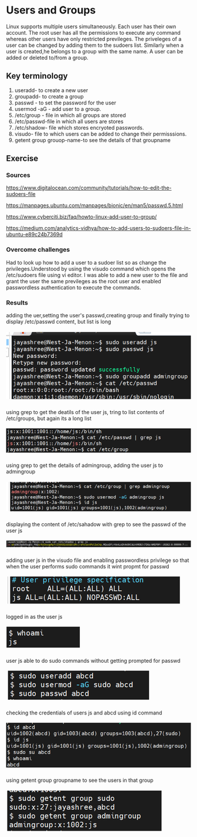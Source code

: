 #  Users and Groups

Linux supports multiple users simultaneously. Each user has their own account. The root user has all the permissions to execute any  command whereas other users have only restricted previleges. The priveleges of a user can be changed by adding them to the sudoers list. Similarly when a user is created,he belongs to a group with the same name. A user can be added or deleted to/from a group. 

## Key terminology

  1. useradd- to create a new user
  2. groupadd- to create a group
  3. passwd - to set the password for the user
  4. usermod -aG - add user to a group.
  5. /etc/group - file in which all groups are stored
  6. /etc/passwd-file in which all users are stores
  7. /etc/shadow- file which stores encryoted passwords.
  8. visudo- file to which users can be added to change their permisssions.
  9. getent group grouop-name-to see the details of that groupname
   
  
## Exercise
### Sources

https://www.digitalocean.com/community/tutorials/how-to-edit-the-sudoers-file

https://manpages.ubuntu.com/manpages/bionic/en/man5/passwd.5.html

https://www.cyberciti.biz/faq/howto-linux-add-user-to-group/

https://medium.com/analytics-vidhya/how-to-add-users-to-sudoers-file-in-ubuntu-e89c24b7369d


### Overcome challenges
Had to look up how to add a user to a sudoer list so as change the privileges.Understood by using the visudo command which opens the /etc/sudoers file using vi editor. I was able to add a new user to the file and grant the user the same previleges as the root user and enabled passwordless authentication to execute the commands. 

### Results

adding the uer,setting the user's passwd,creating group and finally trying to display /etc/passwd content, but list is long
##### ![LNX-04-01img](https://github.com/Techgrounds-Cloud-9/cloud-9-jsm-1985/blob/main/00_includes/LNX-04/LNX-04-01.PNG)

using grep to get the deatils of the user js, tring to list contents of /etc/groups, but again its a long list
##### ![LNX-04-02img](https://github.com/Techgrounds-Cloud-9/cloud-9-jsm-1985/blob/main/00_includes/LNX-04/LNX-04-02.PNG)

using grep to get the details of admingroup, adding the user js to admingroup
##### ![LNX-04-03img](https://github.com/Techgrounds-Cloud-9/cloud-9-jsm-1985/blob/main/00_includes/LNX-04/LNX-04-03.PNG)

displaying the content of /etc/sahadow with grep to see the passwd of the user js
##### ![LNX-04-04img](https://github.com/Techgrounds-Cloud-9/cloud-9-jsm-1985/blob/main/00_includes/LNX-04/LNX-04-04.PNG)

adding user js in the visudo file and enabling passwordless privilege so that when the user performs sudo commands it wint propmt for passwd
##### ![LNX-04-05img](https://github.com/Techgrounds-Cloud-9/cloud-9-jsm-1985/blob/main/00_includes/LNX-04/LNX-04-05.PNG)
logged in as the user js
##### ![LNX-04-06img](https://github.com/Techgrounds-Cloud-9/cloud-9-jsm-1985/blob/main/00_includes/LNX-04/LNX-04-06.PNG)

user js able to do sudo commands without getting prompted for passwd
##### ![LNX-04-07img](https://github.com/Techgrounds-Cloud-9/cloud-9-jsm-1985/blob/main/00_includes/LNX-04/LNX-04-07.PNG)

checking the credentials of users js and abcd using id command
##### ![LNX-04-08img](https://github.com/Techgrounds-Cloud-9/cloud-9-jsm-1985/blob/main/00_includes/LNX-04/LNX-04-08.PNG)

using getent group groupname to see the users in that group
##### ![LNX-04-09img](https://github.com/Techgrounds-Cloud-9/cloud-9-jsm-1985/blob/main/00_includes/LNX-04/LNX-04-09.PNG)

